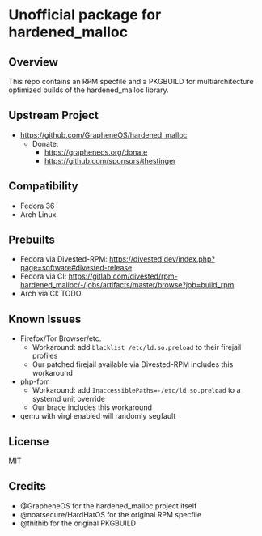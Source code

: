 Unofficial package for hardened_malloc
======================================

Overview
--------
This repo contains an RPM specfile and a PKGBUILD for multiarchitecture optimized builds of the hardened_malloc library.

Upstream Project
----------------
- https://github.com/GrapheneOS/hardened_malloc
	- Donate:
		- https://grapheneos.org/donate
		- https://github.com/sponsors/thestinger

Compatibility
-------------
- Fedora 36
- Arch Linux

Prebuilts
---------
- Fedora via Divested-RPM: https://divested.dev/index.php?page=software#divested-release
- Fedora via CI: https://gitlab.com/divested/rpm-hardened_malloc/-/jobs/artifacts/master/browse?job=build_rpm
- Arch via CI: TODO

Known Issues
------------
- Firefox/Tor Browser/etc.
	- Workaround: add `blacklist /etc/ld.so.preload` to their firejail profiles
	- Our patched firejail available via Divested-RPM includes this workaround
- php-fpm
	- Workaround: add `InaccessiblePaths=-/etc/ld.so.preload` to a systemd unit override
	- Our brace includes this workaround
- qemu with virgl enabled will randomly segfault

License
-------
MIT

Credits
-------
- @GrapheneOS for the hardened_malloc project itself
- @noatsecure/HardHatOS for the original RPM specfile
- @thithib for the original PKGBUILD

